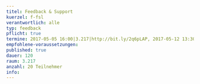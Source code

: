 ```yaml
---
titel: Feedback & Support
kuerzel: f-fsl
verantwortlich: alle
typ: feedback
pflicht: true
termine: 2017-05-05 16:00|3.217|http://bit.ly/2q6pLAP, 2017-05-12 13:30|3.217|http://bit.ly/2q8ehQc, 2017-05-12 16:00|3.217|http://bit.ly/2qfoKFT, 2017-05-18 14:00|3.217|http://bit.ly/2pee2n4, 2017-05-19 14:00|3.217|http://bit.ly/2qTpelC,  2017-05-26 15:00|0.505|http://bit.ly/2qChNSN, 2017-05-26 15:00|0.504|http://bit.ly/2rA5m7x, 2017-05-26 13:00|0.504|http://bit.ly/2q4C2o9, 2017-06-08 14:00|0.504|http://bit.ly/2qPCqYZ, 2017-06-08 16:00|0.504|http://bit.ly/2qQ2u6l, 2017-06-09 16:00|3.216|http://bit.ly/2qXOOVY, 2017-06-09 16:00|3.217|http://bit.ly/2qT4wqt
empfohlene-voraussetzungen: 
published: true
dauer: 120
raum: 3.217
anzahl: 20 Teilnehmer
info: 
---
```


